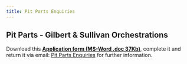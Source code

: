 ```yaml
---
title: Pit Parts Enquiries
---
```


## Pit Parts - Gilbert & Sullivan Orchestrations

Download this [**Application form (MS-Word .doc 37Kb)**](PitPartsApplication_JMA_20160517.doc), complete it and return it via email: [Pit Parts Enquiries](mailto:enquiries@gspitparts.com)
for further information.
